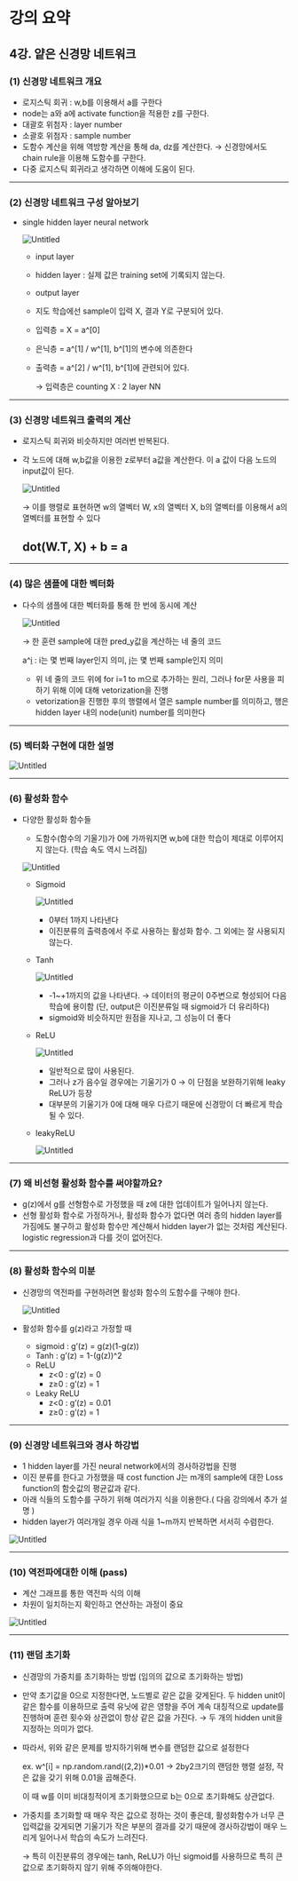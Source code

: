 # 강의 요약

## 4강. 얕은 신경망 네트워크

### (1) 신경망 네트워크 개요

- 로지스틱 회귀  : w,b를 이용해서 a를 구한다
- node는 a와 a에 activate function을 적용한 z를 구한다.
- 대괄호 위첨자 : layer number
- 소괄호 위첨자 : sample number
- 도함수 계산을 위해 역방향 계산을 통해 da, dz를 계산한다. → 신경망에서도 chain rule을 이용해 도함수를 구한다.
- 다중 로지스틱 회귀라고 생각하면 이해에 도움이 된다.

---

### (2) 신경망 네트워크 구성 알아보기

- single hidden layer neural network
    
    ![Untitled](자료/Untitled.png)
    
    - input layer
    - hidden layer : 실제 값은 training set에 기록되지 않는다.
    - output layer
    - 지도 학습에선 sample이 입력 X, 결과 Y로 구분되어 있다.
    - 입력층 = X = a^[0]
    - 은닉층 = a^[1] / w^[1], b^[1]의 변수에 의존한다
    - 출력층 = a^[2] / w^[1], b^[1]에 관련되어 있다.
        
        → 입력층은 counting X : 2 layer NN
        

---

### (3) 신경망 네트워크 출력의 계산

- 로지스틱 회귀와 비슷하지만 여러번 반복된다.
- 각 노드에 대해 w,b값을 이용한 z로부터 a값을 계산한다. 이 a 값이 다음 노드의 input값이 된다.
    
    ![Untitled](자료/Untitled%201.png)
    
    → 이를 행렬로 표현하면 w의 열벡터 W, x의 열벡터 X, b의 열벡터를 이용해서 a의 열벡터를 표현할 수 있다
    
    ## dot(W.T, X) + b = a
    

---

### (4) 많은 샘플에 대한 벡터화

- 다수의 샘플에 대한 벡터화를 통해 한 번에 동시에 계산
    
    ![Untitled](자료/Untitled%202.png)
    
    → 한 훈련 sample에 대한 pred_y값을 계산하는 네 줄의 코드
    
    a^[i](j) : i는 몇 번째 layer인지 의미, j는 몇 번째 sample인지 의미
    
    - 위 네 줄의 코드 위에 for i=1 to m으로 추가하는 원리, 그러나 for문 사용을 피하기 위해 이에 대해 vetorization을 진행
    - vetorization을 진행한 후의 행렬에서 열은 sample number를 의미하고, 행은 hidden layer 내의 node(unit) number를 의미한다

---

### (5) 벡터화 구현에 대한 설명

![Untitled](자료/Untitled%203.png)

---

### (6) 활성화 함수

- 다양한 활성화 함수들
    - 도함수(함수의 기울기)가 0에 가까워지면 w,b에 대한 학습이 제대로 이루어지지 않는다. (학습 속도 역시 느려짐)
    
    ![Untitled](자료/Untitled%204.png)
    
    - Sigmoid
        
        ![Untitled](자료/Untitled%205.png)
        
        - 0부터 1까지 나타낸다
        - 이진분류의 출력층에서 주로 사용하는 활성화 함수. 그 외에는 잘 사용되지 않는다.
    - Tanh
        
        ![Untitled](자료/Untitled%206.png)
        
        - -1~+1까지의 값을 나타낸다. → 데이터의 평균이 0주변으로 형성되어 다음 학습에 용이함 (단, output은 이진분류일 때 sigmoid가 더 유리하다)
        - sigmoid와 비슷하지만 원점을 지나고, 그 성능이 더 좋다
    - ReLU
        
        ![Untitled](자료/Untitled%207.png)
        
        - 일반적으로 많이 사용된다.
        - 그러나 z가 음수일 경우에는 기울기가 0 → 이 단점을 보완하기위해 leaky ReLU가 등장
        - 대부분의 기울기가 0에 대해 매우 다르기 때문에 신경망이 더 빠르게 학습될 수 있다.
    - leakyReLU
        
        ![Untitled](자료/Untitled%208.png)
        

---

### (7) 왜 비선형 활성화 함수를 써야할까요?

- g(z)에서 g를 선형함수로 가정했을 때 z에 대한 업데이트가 일어나지 않는다.
- 선형 활성화 함수로 가정하거나, 활성화 함수가 없다면 여러 층의 hidden layer를 가짐에도 불구하고 활성화 함수만 계산해서 hidden layer가 없는 것처럼 계산된다. logistic regression과 다를 것이 없어진다.

---

### (8) 활성화 함수의 미분

- 신경망의 역전파를 구현하려면 활성화 함수의 도함수를 구해야 한다.
    
    ![Untitled](자료/Untitled%209.png)
    
- 활성화 함수를 g(z)라고 가정할 때
    - sigmoid : g’(z) = g(z)(1-g(z))
    - Tanh : g’(z) = 1-(g(z))^2
    - ReLU
        - z<0 : g’(z) = 0
        - z≥0 : g’(z) = 1
    - Leaky ReLU
        - z<0 : g’(z) = 0.01
        - z≥0 : g’(z) = 1

---

### (9) 신경망 네트워크와 경사 하강법

- 1 hidden layer를 가진 neural network에서의 경사하강법을 진행
- 이진 분류를 한다고 가정했을 때 cost function J는 m개의 sample에 대한 Loss function의 함숫값의 평균값과 같다.
- 아래 식들의 도함수를 구하기 위해 여러가지 식을 이용한다.( 다음 강의에서 추가 설명 )
- hidden layer가 여러개일 경우 아래 식을 1~m까지 반복하면 서서히 수렴한다.

![Untitled](자료/Untitled%2010.png)

---

### (10) 역전파에대한 이해 (pass)

- 계산 그래프를 통한 역전파 식의 이해
- 차원이 일치하는지 확인하고 연산하는 과정이 중요

![Untitled](자료/Untitled%2011.png)

---

### (11) 랜덤 초기화

- 신경망의 가중치를 초기화하는 방법 (임의의 값으로 초기화하는 방법)
- 만약 초기값을 0으로 지정한다면, 노드별로 같은 값을 갖게된다. 두 hidden unit이 같은 함수를 이용하므로 출력 유닛에 같은 영향을 주어 계속 대칭적으로 update를 진행하며 훈련 횟수와 상관없이 항상 같은 값을 가진다. → 두 개의 hidden unit을 지정하는 의미가 없다.
- 따라서, 위와 같은 문제를 방지하기위해 변수를 랜덤한 값으로 설정한다
    
    ex. w^[i] = np.random.rand((2,2))*0.01 → 2by2크기의 랜덤한 행렬 설정, 작은 값을 갖기 위해 0.01을 곱해준다.
    
    이 때 w를 이미 비대칭적이게 초기화했으므로 b는 0으로 초기화해도 상관없다.
    
- 가중치를 초기화할 때 매우 작은 값으로 정하는 것이 좋은데, 활성화함수가 너무 큰 입력값을 갖게되면 기울기가 작은 부분의 결과를 갖기 때문에 경사하강법이 매우 느리게 일어나서 학습의 속도가 느려진다.
    
    → 특히 이진분류의 경우에는 tanh, ReLU가 아닌 sigmoid를 사용하므로 특히 큰 값으로 초기화하지 않기 위해 주의해야한다.